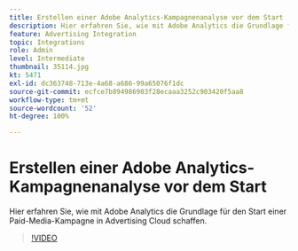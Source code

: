 ```yaml
---
title: Erstellen einer Adobe Analytics-Kampagnenanalyse vor dem Start
description: Hier erfahren Sie, wie mit Adobe Analytics die Grundlage für den Start einer Paid-Media-Kampagne in Advertising Cloud schaffen.
feature: Advertising Integration
topic: Integrations
role: Admin
level: Intermediate
thumbnail: 35114.jpg
kt: 5471
exl-id: dc363748-713e-4a68-a686-99a65076f1dc
source-git-commit: ecfce7b894986903f28ecaaa3252c903420f5aa8
workflow-type: tm+mt
source-wordcount: '52'
ht-degree: 100%

---
```


# Erstellen einer Adobe Analytics-Kampagnenanalyse vor dem Start

Hier erfahren Sie, wie mit Adobe Analytics die Grundlage für den Start einer Paid-Media-Kampagne in Advertising Cloud schaffen.

>[!VIDEO](https://video.tv.adobe.com/v/40418/?quality=12&learn=on&captions=ger)
